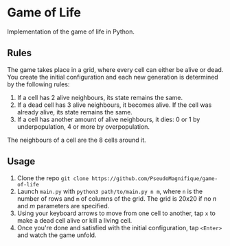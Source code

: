 # Game of Life

Implementation of the game of life in Python.

## Rules

The game takes place in a grid, where every cell can either be alive or dead. You create the initial configuration and each new generation is determined by the following rules:
1. If a cell has 2 alive neighbours, its state remains the same.
2. If a dead cell has 3 alive neighbours, it becomes alive. If the cell was already alive, its state remains the same.
3. If a cell has another amount of alive neighbours, it dies: 0 or 1 by underpopulation, 4 or more by overpopulation.

The neighbours of a cell are the 8 cells around it.

## Usage

1. Clone the repo
`git clone https://github.com/PseudoMagnifique/game-of-life`
2. Launch `main.py` with `python3 path/to/main.py n m`, where `n` is the number of rows and `m` of columns of the grid. The grid is 20x20 if no $n$ and $m$ parameters are specified.
3. Using your keyboard arrows to move from one cell to another, tap `x` to make a dead cell alive or kill a living cell.
4. Once you're done and satisfied with the initial configuration, tap `<Enter>` and watch the game unfold.